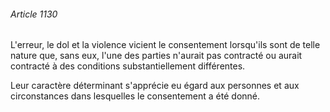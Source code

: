 ###### Article 1130

L'erreur, le dol et la violence vicient le consentement lorsqu'ils sont de telle nature que, sans eux, l'une des parties n'aurait pas contracté ou aurait contracté à des conditions substantiellement différentes.

Leur caractère déterminant s'apprécie eu égard aux personnes et aux circonstances dans lesquelles le consentement a été donné.


